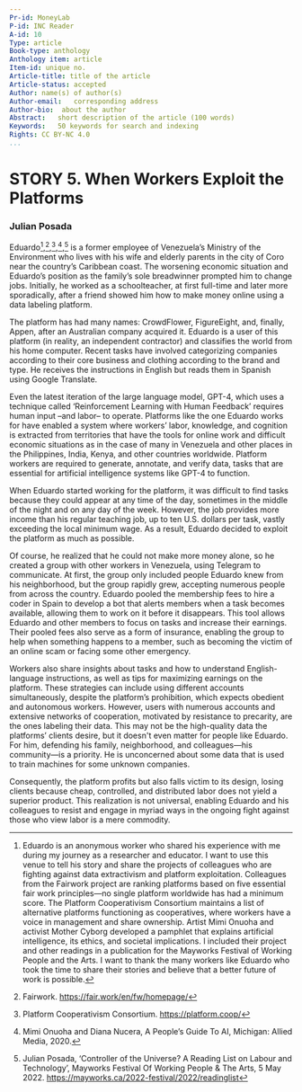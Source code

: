 ```yaml
---
Pr-id: MoneyLab
P-id: INC Reader
A-id: 10
Type: article
Book-type: anthology
Anthology item: article
Item-id: unique no.
Article-title: title of the article
Article-status: accepted
Author: name(s) of author(s)
Author-email:   corresponding address
Author-bio:  about the author
Abstract:   short description of the article (100 words)
Keywords:   50 keywords for search and indexing
Rights: CC BY-NC 4.0
...
```



# STORY 5. When Workers Exploit the Platforms

### Julian Posada

Eduardo[^15STORY5_1],[^15STORY5_2],[^15STORY5_3],[^15STORY5_4],[^15STORY5_5] is a former employee of
Venezuela’s Ministry of the Environment who lives with his wife and
elderly parents in the city of Coro near the country’s Caribbean coast.
The worsening economic situation and Eduardo’s position as the family’s
sole breadwinner prompted him to change jobs. Initially, he worked as a
schoolteacher, at first full-time and later more sporadically, after a
friend showed him how to make money online using a data labeling
platform. 

The platform has had many names: CrowdFlower, FigureEight, and, finally,
Appen, after an Australian company acquired it. Eduardo is a user of
this platform (in reality, an independent contractor) and classifies the
world from his home computer. Recent tasks have involved categorizing
companies according to their core business and clothing according to the
brand and type. He receives the instructions in English but reads them
in Spanish using Google Translate.

Even the latest iteration of the large language model, GPT-4, which uses
a technique called ‘Reinforcement Learning with Human Feedback’ requires
human input –and labor– to operate. Platforms like the one Eduardo works
for have enabled a system where workers’ labor, knowledge, and cognition
is extracted from territories that have the tools for online work and
difficult economic situations as in the case of many in Venezuela and
other places in the Philippines, India, Kenya, and other countries
worldwide. Platform workers are required to generate, annotate, and
verify data, tasks that are essential for artificial intelligence
systems like GPT-4 to function.

When Eduardo started working for the platform, it was difficult to find
tasks because they could appear at any time of the day, sometimes in the
middle of the night and on any day of the week. However, the job
provides more income than his regular teaching job, up to ten U.S.
dollars per task, vastly exceeding the local minimum wage. As a
result, Eduardo decided to exploit the platform as much as possible. 

Of course, he realized that he could not make more money alone, so he
created a group with other workers in Venezuela, using Telegram to
communicate. At first, the group only included people Eduardo knew from
his neighborhood, but the group rapidly grew, accepting numerous people
from across the country. Eduardo pooled the membership fees to hire a
coder in Spain to develop a bot that alerts members when a task becomes
available, allowing them to work on it before it disappears. This tool
allows Eduardo and other members to focus on tasks and increase their
earnings. Their pooled fees also serve as a form of insurance, enabling
the group to help when something happens to a member, such as becoming
the victim of an online scam or facing some other emergency.

Workers also share insights about tasks and how to understand
English-language instructions, as well as tips for maximizing earnings
on the platform. These strategies can include using different accounts
simultaneously, despite the platform’s prohibition, which expects
obedient and autonomous workers. However, users with numerous accounts
and extensive networks of cooperation, motivated by resistance to
precarity, are the ones labeling their data. This may not be the
high-quality data the platforms’ clients desire, but it doesn't even
matter for people like Eduardo. For him, defending his family,
neighborhood, and colleagues—his community—is a priority. He is
unconcerned about some data that is used to train machines for some
unknown companies. 

Consequently, the platform profits but also falls victim to its design,
losing clients because cheap, controlled, and distributed labor does not
yield a superior product. This realization is not universal, enabling
Eduardo and his colleagues to resist and engage in myriad ways in the
ongoing fight against those who view labor is a mere
commodity.

[^15STORY5_1]: Eduardo is an anonymous worker who shared his experience with me
    during my journey as a researcher and educator. I want to use this
    venue to tell his story and share the projects of colleagues who are
    fighting against data extractivism and platform exploitation.
    Colleagues from the Fairwork project are ranking platforms based on
    five essential fair work principles—no single platform worldwide has
    had a minimum score. The Platform Cooperativism Consortium maintains
    a list of alternative platforms functioning as cooperatives, where
    workers have a voice in management and share ownership. Artist Mimi
    Onuoha and activist Mother Cyborg developed a pamphlet that explains
    artificial intelligence, its ethics, and societal implications. I
    included their project and other readings in a publication for the
    Mayworks Festival of Working People and the Arts. I want to thank
    the many workers like Eduardo who took the time to share their
    stories and believe that a better future of work is possible.

[^15STORY5_2]: Fairwork. https://fair.work/en/fw/homepage/

[^15STORY5_3]: Platform Cooperativism Consortium. https://platform.coop/

[^15STORY5_4]: Mimi Onuoha and Diana Nucera, A People’s Guide To AI, Michigan:
    Allied Media, 2020.

[^15STORY5_5]: Julian Posada, ‘Controller of the Universe? A Reading List on
    Labour and Technology’, Mayworks Festival Of Working People & The
    Arts, 5 May 2022. https://mayworks.ca/2022-festival/2022/readinglist
